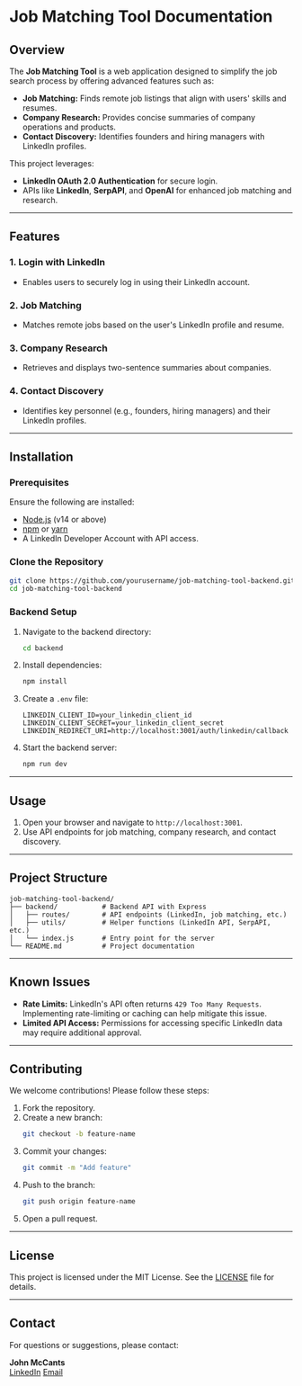 # Job Matching Tool Documentation

## Overview

The **Job Matching Tool** is a web application designed to simplify the job search process by offering advanced features such as:

- **Job Matching:** Finds remote job listings that align with users' skills and resumes.
- **Company Research:** Provides concise summaries of company operations and products.
- **Contact Discovery:** Identifies founders and hiring managers with LinkedIn profiles.

This project leverages:

- **LinkedIn OAuth 2.0 Authentication** for secure login.
- APIs like **LinkedIn**, **SerpAPI**, and **OpenAI** for enhanced job matching and research.

---

## Features

### 1. **Login with LinkedIn**

- Enables users to securely log in using their LinkedIn account.

### 2. **Job Matching**

- Matches remote jobs based on the user's LinkedIn profile and resume.

### 3. **Company Research**

- Retrieves and displays two-sentence summaries about companies.

### 4. **Contact Discovery**

- Identifies key personnel (e.g., founders, hiring managers) and their LinkedIn profiles.

---

## Installation

### **Prerequisites**

Ensure the following are installed:

- [Node.js](https://nodejs.org) (v14 or above)
- [npm](https://npmjs.com) or [yarn](https://yarnpkg.com)
- A LinkedIn Developer Account with API access.

### **Clone the Repository**

```bash
git clone https://github.com/yourusername/job-matching-tool-backend.git
cd job-matching-tool-backend
```

### **Backend Setup**

1. Navigate to the backend directory:

   ```bash
   cd backend
   ```

2. Install dependencies:

   ```bash
   npm install
   ```

3. Create a `.env` file:

   ```plaintext
   LINKEDIN_CLIENT_ID=your_linkedin_client_id
   LINKEDIN_CLIENT_SECRET=your_linkedin_client_secret
   LINKEDIN_REDIRECT_URI=http://localhost:3001/auth/linkedin/callback
   ```

4. Start the backend server:
   ```bash
   npm run dev
   ```

---

## Usage

1. Open your browser and navigate to `http://localhost:3001`.
2. Use API endpoints for job matching, company research, and contact discovery.

---

## Project Structure

```plaintext
job-matching-tool-backend/
├── backend/           # Backend API with Express
│   ├── routes/        # API endpoints (LinkedIn, job matching, etc.)
│   ├── utils/         # Helper functions (LinkedIn API, SerpAPI, etc.)
│   └── index.js       # Entry point for the server
└── README.md          # Project documentation
```

---

## Known Issues

- **Rate Limits:** LinkedIn's API often returns `429 Too Many Requests`. Implementing rate-limiting or caching can help mitigate this issue.
- **Limited API Access:** Permissions for accessing specific LinkedIn data may require additional approval.

---

## Contributing

We welcome contributions! Please follow these steps:

1. Fork the repository.
2. Create a new branch:
   ```bash
   git checkout -b feature-name
   ```
3. Commit your changes:
   ```bash
   git commit -m "Add feature"
   ```
4. Push to the branch:
   ```bash
   git push origin feature-name
   ```
5. Open a pull request.

---

## License

This project is licensed under the MIT License. See the [LICENSE](LICENSE) file for details.

---

## Contact

For questions or suggestions, please contact:

**John McCants**  
[LinkedIn](https://www.linkedin.com/in/johnmccants/)
[Email](mailto:johnmccants002@gmail.com)

